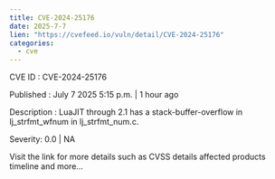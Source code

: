 ```yaml
---
title: CVE-2024-25176
date: 2025-7-7
lien: "https://cvefeed.io/vuln/detail/CVE-2024-25176"
categories:
  - cve
---
```


CVE ID : CVE-2024-25176

Published :  July 7
2025
5:15 p.m. | 1 hour ago

Description : LuaJIT through 2.1 has a stack-buffer-overflow in lj_strfmt_wfnum in lj_strfmt_num.c.

Severity: 0.0 | NA

Visit the link for more details
such as CVSS details
affected products
timeline
and more...

